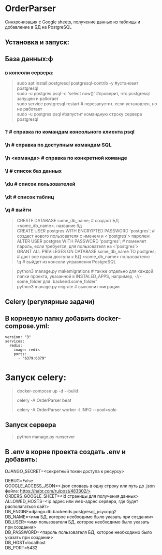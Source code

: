 # OrderParser
Синхронизация с Google sheets, получение данных из таблицы и добавление в БД на PostgreSQL


## Установка и запуск:
## База данных:ф
### в консоли сервера:
>sudo apt install postgresql postgresql-contrib -y #установит postgresql  
>sudo -u postgres psql -c 'select now()' #проверит, что postgresql запущен и работает  
>sudo service postgresql restart # перезапустит, если установлен, но не работает  
>sudo -u postgres psql #запустит командную строку сервера postgresql  
### \? # справка по командам консольного клиента psql
### \h # справка по доступным командам SQL
### \h <команда> # справка по конкретной команде
### \l # список баз данных
### \du # список пользователей
### \dt # список таблиц
### \q # выйти 
>CREATE DATABASE some_db_name; # создаст БД <some_db_name>. название бд  
>CREATE USER postgres WITH ENCRYPTED PASSWORD 'postgres'; # создаст нового пользователя c <postgres> именем и <'postgres'> паролем  
>ALTER USER postgres WITH PASSWORD 'postgres'; # поменяет пароль, если требуется, для пользователя <postgres> на <'postgres'>  
>GRANT ALL PRIVILEGES ON DATABASE some_db_name TO postgres; # даст все права доступа к БД <some_db_name> пользователю <postgres>  
>\q # выйдет из консоли управления PostgreSQL  

>python3 manage.py makemigrations # также отдельно для каждой папки проекта, указанной в INSTALED_APPS, например, -//- some_folder для 'backend.some_folder'  
>python3 manage.py migrate # выполнит миграции  

## Celery (регулярные задачи)
## В корневую папку добавить docker-compose.yml:
```
version: "3"
services:
  redis:
    image: redis
    ports:
      - "6379:6379"
```
# Запуск celery:
> docker-compose up -d --build
> 
> celery -A OrderParser beat 
> 
> celery -A OrderParser worker -l INFO --pool=solo 

## Запуск сервера
> python manage.py runserver 
> 

## В .env в корне проекта создать .env и добавить: 
DJANGO_SECRET=<секретный токен доступа к ресурсу>

DEBUG=False  
GOOGLE_ACCESS_JSON=<.json словарь в одну строку или путь до .json файла: https://habr.com/ru/post/483302/>  
ORDERS_GOOGLE_SHEET=<id страницы для получения данных>  
ALLOWED_HOSTS=<ip адрес или web-адрес сервера, где будет располагаться сайт>  
DB_ENGINE=django.db.backends.postgresql_psycopg2  
DB_NAME=<имя БД, которое необходимо было указать при создании>  
DB_USER=<имя пользователя БД, которое необходимо было указать при создании>  
DB_PASSWORD=<пароль пользователя БД, которое необходимо было указать при создании>  
DB_HOST=localhost  
DB_PORT=5432  
